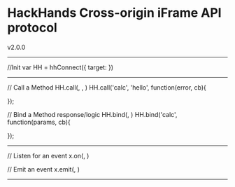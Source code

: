 # HackHands Cross-origin iFrame API protocol
v2.0.0

- - - - - - - - - - - - - - - - - - - - - - - - 
//Init
var HH = hhConnect({ target: <window> })

- - - - - - - - - - - - - - - - - - - - - - - - 

// Call a Method
HH.call(<functionName>, <params>, <callback>)
HH.call('calc', 'hello', function(error, cb){

});

// Bind a Method response/logic
HH.bind(<functionName>, <callback>)
HH.bind('calc', function(params, cb){

});

- - - - - - - - - - - - - - - - - - - - - - - - 

// Listen for an event
x.on(<eventName>, <event>)

// Emit an event
x.emit(<eventName>, <params>)

- - - - - - - - - - - - - - - - - - - - - - - - 
